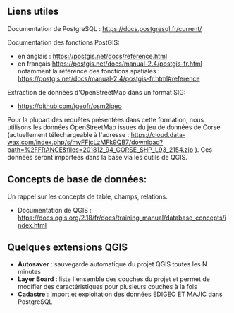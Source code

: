 ## Liens utiles

Documentation de PostgreSQL : https://docs.postgresql.fr/current/

Documentation des fonctions PostGIS:

* en anglais : https://postgis.net/docs/reference.html
* en français https://postgis.net/docs/manual-2.4/postgis-fr.html notamment la référence des fonctions spatiales : https://postgis.net/docs/manual-2.4/postgis-fr.html#reference

Extraction de données d'OpenStreetMap dans un format SIG:

* https://github.com/igeofr/osm2igeo

Pour la plupart des requêtes présentées dans cette formation, nous utilisons les données OpenStreetMap issues du jeu de données de Corse (actuellement téléchargeable à l'adresse : https://cloud.data-wax.com/index.php/s/myFFjcLzMFk9QB7/download?path=%2FFRANCE&files=201812_94_CORSE_SHP_L93_2154.zip ). Ces données seront importées dans la base via les outils de QGIS.

## Concepts de base de données:

Un rappel sur les concepts de table, champs, relations.

* Documentation de QGIS : https://docs.qgis.org/2.18/fr/docs/training_manual/database_concepts/index.html


## Quelques extensions QGIS

* **Autosaver** : sauvegarde automatique du projet QGIS toutes les N minutes
* **Layer Board** : liste l'ensemble des couches du projet et permet de modifier des caractéristiques pour plusieurs couches à la fois
* **Cadastre** : import et exploitation des données EDIGEO ET MAJIC dans PostgreSQL

